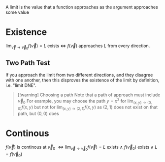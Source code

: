 A limit is the value that a function approaches as the argument approaches some value
# Existence
$\lim_{ \vec{v} \to \vec{v}_{0} } f(\vec{v}) = L$ exists $\iff$ $f(\vec{v})$ approaches $L$ from every direction.
## Two Path Test
If you approach the limit from two different directions, and they disagree with one another, then this disproves the existence of the limit by definition, i.e. "limit DNE".

> [!warning] Choosing a path
Note that a path of approach must include $\vec{v}_{0}$
For example, you may choose the path $y = x^2$ for $\lim_{ (x,y) \to (0,0) } f(x,y)$ but not for $\lim_{ (x,y) \to (2,1) } f(x,y)$ as $(2,1)$ does not exist on that path, but $(0,0)$ does
# Continous
$f(\vec{v})$ is continous at $\vec{v}_{0}$ $\iff \lim_{ \vec{v} \to \vec{v}_{0} } f(\vec{v}) = L\text{ exists}\ \land\ f(\vec{v}_{0})\text{ exists}\ \land\ L=f(\vec{v}_{0})$
